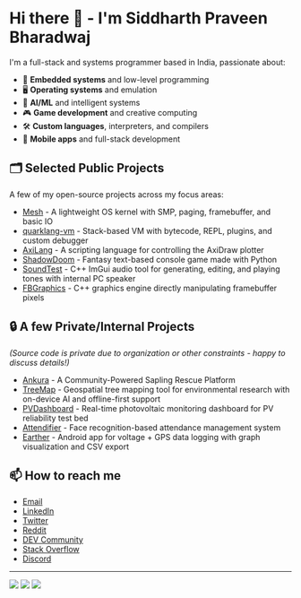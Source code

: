 # Hi there 👋 - I'm Siddharth Praveen Bharadwaj

I'm a full-stack and systems programmer based in India, passionate about:

- 🚀 **Embedded systems** and low-level programming
- 🖥️ **Operating systems** and emulation
- 🤖 **AI/ML** and intelligent systems
- 🎮 **Game development** and creative computing
- 🛠️ **Custom languages**, interpreters, and compilers
- 📱 **Mobile apps** and full-stack development

## 🗂️ Selected Public Projects

A few of my open-source projects across my focus areas:

- [Mesh](https://github.com/Sid110307/Mesh) - A lightweight OS kernel with SMP, paging, framebuffer, and basic IO
- [quarklang-vm](https://github.com/Sid110307/quarklang-vm) - Stack-based VM with bytecode, REPL, plugins, and custom debugger
- [AxiLang](https://github.com/Sid110307/AxiLang) - A scripting language for controlling the AxiDraw plotter
- [ShadowDoom](https://github.com/Sid110307/ShadowDoom) - Fantasy text-based console game made with Python
- [SoundTest](https://github.com/Sid110307/SoundTest) - C++ ImGui audio tool for generating, editing, and playing tones with internal PC speaker
- [FBGraphics](https://github.com/Sid110307/FBGraphics) - C++ graphics engine directly manipulating framebuffer pixels

## 🔒 A few Private/Internal Projects

*(Source code is private due to organization or other constraints - happy to discuss details!)*

- [Ankura](https://github.com/Sid110307/Ankura) - A Community-Powered Sapling Rescue Platform
- [TreeMap](https://github.com/Sid110307/TreeMap) - Geospatial tree mapping tool for environmental research with on-device AI and offline-first support
- [PVDashboard](https://github.com/Sid110307/PVDashboard) - Real-time photovoltaic monitoring dashboard for PV reliability test bed
- [Attendifier](https://github.com/Sid110307/Attendifier) - Face recognition-based attendance management system
- [Earther](https://github.com/Sid110307/Earther) - Android app for voltage + GPS data logging with graph visualization and CSV export

## 📫 How to reach me

- [Email](mailto:siddharthpb2007@gmail.com)
- [LinkedIn](https://linkedin.com/in/sid110307)
- [Twitter](https://x.com/CoolorFoolSRS)
- [Reddit](https://reddit.com/u/CoolorFoolSRS)
- [DEV Community](https://dev.to/@sid110307)
- [Stack Overflow](https://stackoverflow.com/users/13852870)
- [Discord](https://discord.com/users/sid110307)

---

![](https://github-readme-stats-sid110307.vercel.app/api?username=Sid110307&show_icons=true&include_all_commits=true)
![](https://github-readme-stats-sid110307.vercel.app/api/top-langs/?username=Sid110307&size_weight=0.5&count_weight=0.5&layout=compact)
![](https://github-readme-stats.vercel.app/api/wakatime?username=Sid110307&layout=compact)
